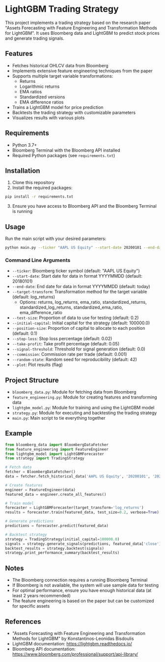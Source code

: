 # LightGBM Trading Strategy

This project implements a trading strategy based on the research paper "Assets Forecasting with Feature Engineering and Transformation Methods for LightGBM". It uses Bloomberg data and LightGBM to predict stock prices and generate trading signals.

## Features

- Fetches historical OHLCV data from Bloomberg
- Implements extensive feature engineering techniques from the paper
- Supports multiple target variable transformations:
  - Returns
  - Logarithmic returns
  - EMA ratios
  - Standardized versions
  - EMA difference ratios
- Trains a LightGBM model for price prediction
- Backtests the trading strategy with customizable parameters
- Visualizes results with various plots

## Requirements

- Python 3.7+
- Bloomberg Terminal with the Bloomberg API installed
- Required Python packages (see `requirements.txt`)

## Installation

1. Clone this repository
2. Install the required packages:

```bash
pip install -r requirements.txt
```

3. Ensure you have access to Bloomberg API and the Bloomberg Terminal is running

## Usage

Run the main script with your desired parameters:

```bash
python main.py --ticker "AAPL US Equity" --start-date 20200101 --end-date 20230101 --target-transform log_returns --plot
```

### Command Line Arguments

- `--ticker`: Bloomberg ticker symbol (default: "AAPL US Equity")
- `--start-date`: Start date for data in format YYYYMMDD (default: 20180101)
- `--end-date`: End date for data in format YYYYMMDD (default: today)
- `--target-transform`: Transformation method for the target variable (default: log_returns)
  - Options: returns, log_returns, ema_ratio, standardized_returns, standardized_log_returns, standardized_ema_ratio, ema_difference_ratio
- `--test-size`: Proportion of data to use for testing (default: 0.2)
- `--initial-capital`: Initial capital for the strategy (default: 100000.0)
- `--position-size`: Proportion of capital to allocate to each position (default: 0.1)
- `--stop-loss`: Stop loss percentage (default: 0.02)
- `--take-profit`: Take profit percentage (default: 0.05)
- `--signal-threshold`: Threshold for signal generation (default: 0.0)
- `--commission`: Commission rate per trade (default: 0.001)
- `--random-state`: Random seed for reproducibility (default: 42)
- `--plot`: Plot results (flag)

## Project Structure

- `bloomberg_data.py`: Module for fetching data from Bloomberg
- `feature_engineering.py`: Module for creating features and transforming data
- `lightgbm_model.py`: Module for training and using the LightGBM model
- `strategy.py`: Module for executing and backtesting the trading strategy
- `main.py`: Main script to tie everything together

## Example

```python
from bloomberg_data import BloombergDataFetcher
from feature_engineering import FeatureEngineer
from lightgbm_model import LightGBMForecaster
from strategy import TradingStrategy

# Fetch data
fetcher = BloombergDataFetcher()
data = fetcher.fetch_historical_data('AAPL US Equity', '20200101', '20230101')

# Create features
engineer = FeatureEngineer(data)
featured_data = engineer.create_all_features()

# Train model
forecaster = LightGBMForecaster(target_transform='log_returns')
results = forecaster.train(featured_data, test_size=0.2, verbose=True)

# Generate predictions
predictions = forecaster.predict(featured_data)

# Backtest strategy
strategy = TradingStrategy(initial_capital=100000.0)
signals = strategy.generate_signals(predictions, featured_data['close'])
backtest_results = strategy.backtest(signals)
strategy.print_performance_summary(backtest_results)
```

## Notes

- The Bloomberg connection requires a running Bloomberg Terminal
- If Bloomberg is not available, the system will use sample data for testing
- For optimal performance, ensure you have enough historical data (at least 2 years recommended)
- The feature engineering is based on the paper but can be customized for specific assets

## References

- "Assets Forecasting with Feature Engineering and Transformation Methods for LightGBM" by Konstantinos-Leonidas Bisdoulis
- LightGBM documentation: https://lightgbm.readthedocs.io/
- Bloomberg API documentation: https://www.bloomberg.com/professional/support/api-library/
